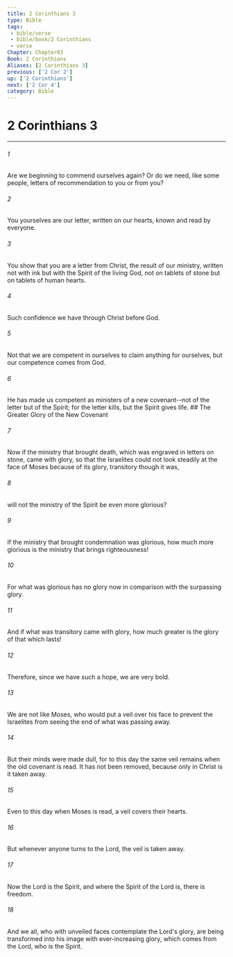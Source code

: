 ```yaml
---
title: 2 Corinthians 3
type: Bible
tags:
 - bible/verse
 - bible/book/2 Corinthians
 - verse
Chapter: Chapter03
Book: 2 Corinthians
Aliases: [2 Corinthians 3]
previous: ['2 Cor 2']
up: ['2 Corinthians']
next: ['2 Cor 4']
category: Bible
---
```

# 2 Corinthians 3

***


###### 1 
Are we beginning to commend ourselves again? Or do we need, like some people, letters of recommendation to you or from you? 

###### 2 
You yourselves are our letter, written on our hearts, known and read by everyone. 

###### 3 
You show that you are a letter from Christ, the result of our ministry, written not with ink but with the Spirit of the living God, not on tablets of stone but on tablets of human hearts. 

###### 4 
Such confidence we have through Christ before God. 

###### 5 
Not that we are competent in ourselves to claim anything for ourselves, but our competence comes from God. 

###### 6 
He has made us competent as ministers of a new covenant--not of the letter but of the Spirit; for the letter kills, but the Spirit gives life. ## The Greater Glory of the New Covenant 

###### 7 
Now if the ministry that brought death, which was engraved in letters on stone, came with glory, so that the Israelites could not look steadily at the face of Moses because of its glory, transitory though it was, 

###### 8 
will not the ministry of the Spirit be even more glorious? 

###### 9 
If the ministry that brought condemnation was glorious, how much more glorious is the ministry that brings righteousness! 

###### 10 
For what was glorious has no glory now in comparison with the surpassing glory. 

###### 11 
And if what was transitory came with glory, how much greater is the glory of that which lasts! 

###### 12 
Therefore, since we have such a hope, we are very bold. 

###### 13 
We are not like Moses, who would put a veil over his face to prevent the Israelites from seeing the end of what was passing away. 

###### 14 
But their minds were made dull, for to this day the same veil remains when the old covenant is read. It has not been removed, because only in Christ is it taken away. 

###### 15 
Even to this day when Moses is read, a veil covers their hearts. 

###### 16 
But whenever anyone turns to the Lord, the veil is taken away. 

###### 17 
Now the Lord is the Spirit, and where the Spirit of the Lord is, there is freedom. 

###### 18 
And we all, who with unveiled faces contemplate the Lord's glory, are being transformed into his image with ever-increasing glory, which comes from the Lord, who is the Spirit. 
